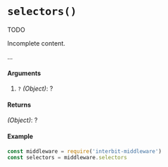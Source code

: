 # `selectors()`

<div class="tips danger">
  <p><span></span>TODO</p>
  <p>Incomplete content.</p>
</div>

...


#### Arguments

1. `?` *(Object)*: ?

#### Returns

*(Object)*: ?

#### Example

```js
const middleware = require('interbit-middleware')
const selectors = middleware.selectors
```
